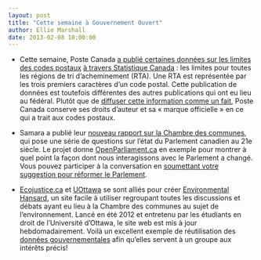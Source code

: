 ```yaml
---
layout: post
title: "Cette semaine à Gouvernement Ouvert"
author: Ellie Marshall
date: 2013-02-08 10:00:00
---
```

- Cette semaine, Poste Canada [a publié certaines données sur les limites des codes postaux](http://www.sunnewsnetwork.ca/sunnews/canada/archives/2013/02/20130207-095833.html) [à travers Statistique Canada](http://www5.statcan.gc.ca/bsolc/olc-cel/olc-cel?catno=92-179-X&lang=fra) : les limites pour toutes les régions de tri d’acheminement (RTA). Une RTA est représentée par les trois premiers caractères d’un code postal. Cette publication de données est toutefois différentes des autres publications qui ont eu lieu au fédéral. Plutôt que de [diffuser cette information comme un fait](http://o.canada.com/2013/02/06/canada-post-copyright-lawsuit-still-going-ahead-bucking-trend-from-rest-of-government/), Poste Canada conserve ses droits d’auteur et sa « marque officielle » en ce qui a trait aux codes postaux.

- Samara a publié leur [nouveau rapport sur la Chambre des communes](http://www.samaracanada.com/what-we-do/current-research/lost-in-translation), qui pose une série de questions sur l’état du Parlement canadien au 21e siècle. Le projet donne
[OpenParliament.ca](http://www.openparliament.ca) en exemple pour montrer à quel point la façon dont nous interagissons avec le Parlement a changé. Vous pouvez participer à la conversation en [soumettant votre suggestion pour réformer le Parlement](http://www.samaracanada.com/what-we-do/redesigning-parliament). 

- [Ecojustice.ca](http://www.ecojustice.ca) et [UOttawa](http://www.uottawa.ca) se sont alliés pour créer [Environmental Hansard](http://envirohansard.ca/), un site facile à utiliser regroupant toutes les discussions et débats ayant eu lieu à la Chambre des communes au sujet de l’environnement. Lancé en été 2012 et entretenu par les étudiants en droit de l’Université d’Ottawa, le site web est mis à jour hebdomadairement. Voilà un excellent exemple de réutilisation des [données gouvernementales](http://www.parl.gc.ca/housechamberbusiness/chambersittings.aspx) afin qu’elles servent à un groupe aux intérêts précis! 